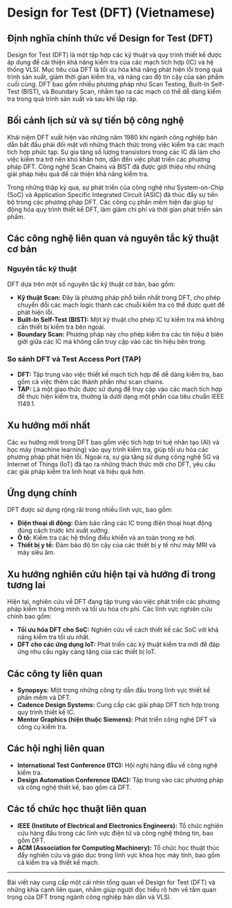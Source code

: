 # Design for Test (DFT) (Vietnamese)

## Định nghĩa chính thức về Design for Test (DFT)

Design for Test (DFT) là một tập hợp các kỹ thuật và quy trình thiết kế được áp dụng để cải thiện khả năng kiểm tra của các mạch tích hợp (IC) và hệ thống VLSI. Mục tiêu của DFT là tối ưu hóa khả năng phát hiện lỗi trong quá trình sản xuất, giảm thời gian kiểm tra, và nâng cao độ tin cậy của sản phẩm cuối cùng. DFT bao gồm nhiều phương pháp như Scan Testing, Built-In Self-Test (BIST), và Boundary Scan, nhằm tạo ra các mạch có thể dễ dàng kiểm tra trong quá trình sản xuất và sau khi lắp ráp.

## Bối cảnh lịch sử và sự tiến bộ công nghệ

Khái niệm DFT xuất hiện vào những năm 1980 khi ngành công nghiệp bán dẫn bắt đầu phải đối mặt với những thách thức trong việc kiểm tra các mạch tích hợp phức tạp. Sự gia tăng số lượng transistors trong các IC đã làm cho việc kiểm tra trở nên khó khăn hơn, dẫn đến việc phát triển các phương pháp DFT. Công nghệ Scan Chains và BIST đã được giới thiệu như những giải pháp hiệu quả để cải thiện khả năng kiểm tra.

Trong những thập kỷ qua, sự phát triển của công nghệ như System-on-Chip (SoC) và Application Specific Integrated Circuit (ASIC) đã thúc đẩy sự tiến bộ trong các phương pháp DFT. Các công cụ phần mềm hiện đại giúp tự động hóa quy trình thiết kế DFT, làm giảm chi phí và thời gian phát triển sản phẩm.

## Các công nghệ liên quan và nguyên tắc kỹ thuật cơ bản

### Nguyên tắc kỹ thuật

DFT dựa trên một số nguyên tắc kỹ thuật cơ bản, bao gồm:
- **Kỹ thuật Scan:** Đây là phương pháp phổ biến nhất trong DFT, cho phép chuyển đổi các mạch logic thành các chuỗi kiểm tra có thể được quét để phát hiện lỗi.
- **Built-In Self-Test (BIST):** Một kỹ thuật cho phép IC tự kiểm tra mà không cần thiết bị kiểm tra bên ngoài.
- **Boundary Scan:** Phương pháp này cho phép kiểm tra các tín hiệu ở biên giới giữa các IC mà không cần truy cập vào các tín hiệu bên trong.

### So sánh DFT và Test Access Port (TAP)

- **DFT:** Tập trung vào việc thiết kế mạch tích hợp để dễ dàng kiểm tra, bao gồm cả việc thêm các thành phần như scan chains.
- **TAP:** Là một giao thức được sử dụng để truy cập vào các mạch tích hợp để thực hiện kiểm tra, thường là dưới dạng một phần của tiêu chuẩn IEEE 1149.1.

## Xu hướng mới nhất

Các xu hướng mới trong DFT bao gồm việc tích hợp trí tuệ nhân tạo (AI) và học máy (machine learning) vào quy trình kiểm tra, giúp tối ưu hóa các phương pháp phát hiện lỗi. Ngoài ra, sự gia tăng sử dụng công nghệ 5G và Internet of Things (IoT) đã tạo ra những thách thức mới cho DFT, yêu cầu các giải pháp kiểm tra linh hoạt và hiệu quả hơn.

## Ứng dụng chính

DFT được sử dụng rộng rãi trong nhiều lĩnh vực, bao gồm:
- **Điện thoại di động:** Đảm bảo rằng các IC trong điện thoại hoạt động đúng cách trước khi xuất xưởng.
- **Ô tô:** Kiểm tra các hệ thống điều khiển và an toàn trong xe hơi.
- **Thiết bị y tế:** Đảm bảo độ tin cậy của các thiết bị y tế như máy MRI và máy siêu âm.

## Xu hướng nghiên cứu hiện tại và hướng đi trong tương lai

Hiện tại, nghiên cứu về DFT đang tập trung vào việc phát triển các phương pháp kiểm tra thông minh và tối ưu hóa chi phí. Các lĩnh vực nghiên cứu chính bao gồm:
- **Tối ưu hóa DFT cho SoC:** Nghiên cứu về cách thiết kế các SoC với khả năng kiểm tra tối ưu nhất.
- **DFT cho các ứng dụng IoT:** Phát triển các kỹ thuật kiểm tra mới để đáp ứng nhu cầu ngày càng tăng của các thiết bị IoT.

## Các công ty liên quan

- **Synopsys:** Một trong những công ty dẫn đầu trong lĩnh vực thiết kế phần mềm và DFT.
- **Cadence Design Systems:** Cung cấp các giải pháp DFT tích hợp trong quy trình thiết kế IC.
- **Mentor Graphics (hiện thuộc Siemens):** Phát triển công nghệ DFT và công cụ kiểm tra.

## Các hội nghị liên quan

- **International Test Conference (ITC):** Hội nghị hàng đầu về công nghệ kiểm tra.
- **Design Automation Conference (DAC):** Tập trung vào các phương pháp và công nghệ thiết kế, bao gồm cả DFT.

## Các tổ chức học thuật liên quan

- **IEEE (Institute of Electrical and Electronics Engineers):** Tổ chức nghiên cứu hàng đầu trong các lĩnh vực điện tử và công nghệ thông tin, bao gồm DFT.
- **ACM (Association for Computing Machinery):** Tổ chức học thuật thúc đẩy nghiên cứu và giáo dục trong lĩnh vực khoa học máy tính, bao gồm cả kiểm tra và thiết kế mạch.

---

Bài viết này cung cấp một cái nhìn tổng quan về Design for Test (DFT) và những khía cạnh liên quan, nhằm giúp người đọc hiểu rõ hơn về tầm quan trọng của DFT trong ngành công nghiệp bán dẫn và VLSI.